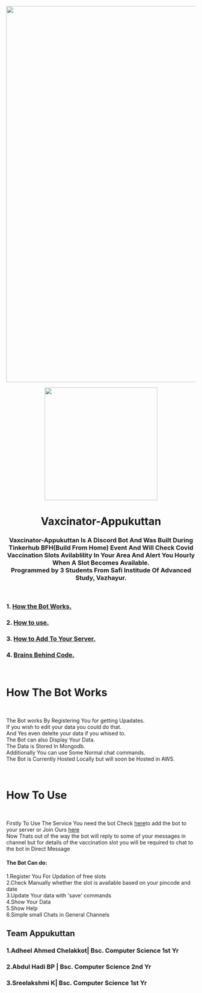 <p align="center"><img src="https://camo.githubusercontent.com/d790e7f41e5f0db0ea0df180b9cb12d21567621cda0acf301dcd6fbc8d908e85/68747470733a2f2f7472656c6c6f2d6174746163686d656e74732e73332e616d617a6f6e6177732e636f6d2f3534326539633633313635303464353739376166626662392f3534326539633633313635303464353739376166626663312f33396465653864393933383431393433623537323335313063653636333233332f4672616d655f31392e706e67" width="1000px"></p>

 
  <div align="center"><img src="https://www.filmibeat.com/fanimg/214x100x267/fan_images/4963_20100303_30321400_Jagadish_1.jpg" width="300px"></div>
  

<h1 align="center">Vaxcinator-Appukuttan</h1>

<div align="center">
 
  ### Vaxcinator-Appukuttan Is A Discord Bot And Was Built During Tinkerhub BFH(Build From Home) Event And Will Check Covid Vaccination Slots Avilablility In Your Area And Alert You Hourly When A Slot Becomes Available.<br>Programmed by 3 Students From Safi Institude Of Advanced Study, Vazhayur.
  
  </div>
   
<br>


  ### 1. <a href="#working">How the Bot Works.</a> <br>
  ### 2. <a href="#using">How to use.</a><br>
  ### 3. <a href="#add">How to Add To Your Server.</a><br>
  ### 4. <a href="#brains">Brains Behind Code.</a><br>
  
 
 <div id="working"><br><h1>How The Bot Works</h1><br><p>The Bot works By Registering You for getting Upadates.<br>If you wish to edit your data you could do that. <br>And Yes even delelte your data if you whised to.<br>The Bot can also Display Your Data.<br>The Data is Stored In Mongodb.<br>Additionally You can use Some Normal chat commands.<br>The Bot is Currently Hosted Locally but will soon be Hosted in AWS.</p></div>
 
 <div id="using"><br><h1>How To Use</h1><br><p>Firstly To Use The Service You need the bot Check <a href="#add">here</a>to add the bot to your server or Join Ours <a href="https://discord.gg/vK4YCAUQmf">here</a><br>Now Thats out of the way the bot will reply to some of your messages in channel but for details of the vaccination slot you will be required to chat to the bot in Direct Message<h4>The Bot Can do:</h4>1.Register You For Updation of free slots<br>2.Check Manually whether the slot is available based on your pincode and date<br>3.Update Your data with 'save' commands<br>4.Show Your Data<br>5.Show Help<br>6.Simple small Chats in General Channels </div>
  
  
  
  
  
  
  
  
  


<div id="brains" align=""left>
  
  ## Team Appukuttan
  ### 1.Adheel Ahmed Chelakkot| Bsc. Computer Science 1st Yr
  ### 2.Abdul Hadi BP | Bsc. Computer Science 2nd Yr
  ### 3.Sreelakshmi K| Bsc. Computer Science 1st Yr
  
  </div>
  
  
  
  


